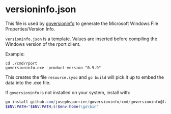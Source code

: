 # versioninfo.json

This file is used by [goversioninfo](https://github.com/josephspurrier/goversioninfo) to generate the
Microsoft Windows File Properties/Version Info.

`versioninfo.json` is a template. Values are inserted before compiling the Windows version of the rport client.
 
Example:
```shell
cd ./cmd/rport
goversioninfo.exe -product-version "0.9.9"
```

This creates the file `resource.syso` and `go build` will pick it up to embed the data into the .exe file.

If `goversioninfo` is not installed on your system, install with:
```powershell
go install github.com/josephspurrier/goversioninfo/cmd/goversioninfo@latest
$ENV:PATH="$ENV:PATH;$($env:home)\go\bin"
```